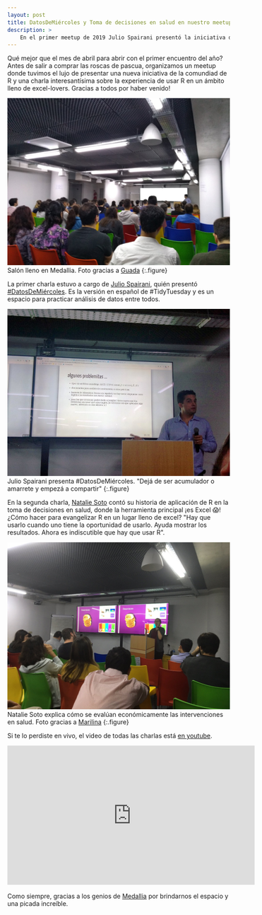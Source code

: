 ```yaml
---
layout: post
title: DatosDeMiércoles y Toma de decisiones en salud en nuestro meetup de abril 2019
description: >
    En el primer meetup de 2019 Julio Spairani presentó la iniciativa de #DatosDeMiércoles para practicar análisis y visualización de datos en comunidad y Natalie Soto contó su experiencia usando R para la evaluación económica de intervenciones en salud.
---
```


Qué mejor que el mes de abril para abrir con el primer encuentro del año? Antes de salir a comprar las roscas de pascua, organizamos un meetup donde tuvimos el lujo de presentar una nueva iniciativa de la comundiad de R y una charla interesantísima sobre la experiencia de usar R en un ámbito lleno de excel-lovers. Gracias a todos por haber venido!

![Salón lleno en Medallia](/assets/img/ddm0.jpg)
Salón lleno en Medallia. Foto gracias a [Guada](https://twitter.com/guadag12/status/1118280731434868737)
{:.figure}

La primer charla estuvo a cargo de [Julio Spairani](https://twitter.com/jspairani), quién presentó [#DatosDeMiércoles](https://twitter.com/hashtag/DatosDeMiercoles). Es la versión en español de #TidyTuesday y es un espacio para practicar análisis de datos entre todos.  

![Julio Spairani presenta #DatosDeMiércoles](/assets/img/ddm1.jpg)
Julio Spairani presenta #DatosDeMiércoles. "Dejá de ser acumulador o amarrete y empezá a compartir"
{:.figure}

En la segunda charla, [Natalie Soto](https://twitter.com/ClaireNS) contó su historia de aplicación de R en la toma de decisiones en salud, donde la herramienta principal ¡es Excel 😱️! ¿Cómo hacer para evangelizar R en un lugar lleno de excel? "Hay que usarlo cuando uno tiene la oportunidad de usarlo. Ayuda mostrar los resultados. Ahora es indiscutible que hay que usar R".

![Natalie Soto explica cómo se evalúan económicamente las intervenciones en salud](/assets/img/ddm2.jpg)
Natalie Soto explica cómo se evalúan económicamente las intervenciones en salud. Foto gracias a [Marilina](https://twitter.com/SanteroMarilina/status/1118298249218220032)
{:.figure}


Si te lo perdiste en vivo, el video de todas las charlas está [en youtube](https://www.youtube.com/watch?v=PXgY_kFQTsI). 

<iframe width="560" height="315" src="https://www.youtube-nocookie.com/embed/PXgY_kFQTsI" frameborder="0" allow="accelerometer; autoplay; encrypted-media; gyroscope; picture-in-picture" allowfullscreen></iframe>

Como siempre, gracias a los genios de [Medallia](http://www.medallia.com.ar/) por brindarnos el espacio y una picada increíble. 
